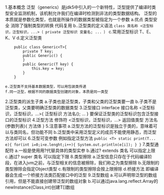 1.基本概念
    泛型（generics）是jdk5中引入的一个新特性，泛型提供了编译时类型安全监测机制，该机制允许我们在编译时检测到非法的类型数据结构。
    泛型的本质就是参数化类型，也就是所操作的数据类型被指定为一个参数
    a.优点
        类型安全
        消除了强制类型的转换
        代码复用
    b..泛型类的定义语法
    ```
    class 类名称 <泛型标识，泛型标识，...>｛
        private 泛型标识 变量名;
        ...
    ｝
    ```
    c.常用泛型标识
        T、E、K、V
    d.定义泛型类
```
    public class Generic<T>{
        private T key;
        public Generic() {
        }
        public Generic(T key) {
            this.key = key;
        }
    }
```
    e.泛型类不支持基本数据类型，可以用包装类传递
    f.同一泛型，根据不同的数据类型创建的对象，本质是同一类型
2.泛型类的派生子类
    a.子类也是泛型类，子类和父类的泛型类要一直
    b.子类不是泛型类，父类要明确泛型类的数据类型
3.泛型接口
    interface 接口名称 <泛型标识，泛型标识，...>{
        泛型标识 方法名();
        ...
    }
    要保证泛型类的泛型标识包含泛型接口的泛型标识
4.泛型方法
    修饰符 <泛型标识，泛型标识，...> 返回值类型 方法名 (参数列表){
        方法体
    }
5.注意事项
    a.泛型方法的泛型标识是独立于类的，意味着可以与类同名，但功能不同
    b.泛型类中采用泛型定义的成员不能使用静态，而泛型方法却可以
6.泛型可变参数
    例如指定泛型方法
    ```
    public <T> static print(T... e){
        for(int i=0;i<e.lenght;i++){
            System.out.println(e[i]);
        }
    }
    ```
7.类型通配符
    a.一般是使用用?代替具体的类型实参
    b.通过? extends 类名 可以指定上限
    c.通过? super 类名 可以指定下限
8.类型擦除
    a.泛型信息只存在于代码编译阶段，在进入jvm之前，与泛型相关的信息被擦除，我们称之为类型擦除
    b.无限制的类型擦除会指定Object类型
    c.有限制的类型擦除会按上限擦除
    d.桥接方法
        即编译器会生成一个桥接方法类匹配接口中的泛型
9.泛型数组
    a.可以声明带泛型的数组引用，但是不能直接创建带泛型的数组对象
    b.可以通过java.lang.reflect.Array的newInstance(Class<T>,int)创建T[]数组